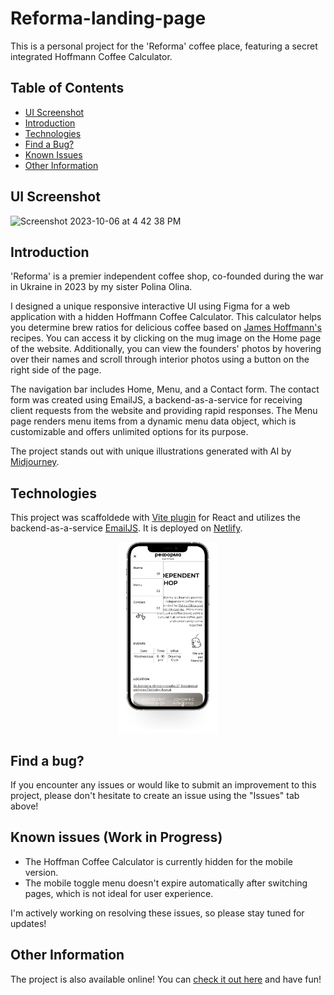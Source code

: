 # Reforma-landing-page
This is a personal project for the 'Reforma' coffee place, featuring a secret integrated Hoffmann Coffee Calculator.

## Table of Contents

- [UI Screenshot](#ui-screenshot)
- [Introduction](#introduction)
- [Technologies](#technologies)
- [Find a Bug?](#find-a-bug)
- [Known Issues](#known-issues-work-in-progress)
- [Other Information](#other-information)

## UI Screenshot 

<img width="1000" alt="Screenshot 2023-10-06 at 4 42 38 PM" src="./public/readme/preview.png" >

## Introduction

'Reforma' is a premier independent coffee shop, co-founded during the war in Ukraine in 2023 by my sister Polina Olina.

I designed a unique responsive interactive UI using Figma for a web application with a hidden Hoffmann Coffee Calculator. This calculator helps you determine brew ratios for delicious coffee based on [James Hoffmann's](https://www.jameshoffmann.co.uk) recipes. You can access it by clicking on the mug image on the Home page of the website. Additionally, you can view the founders' photos by hovering over their names and scroll through interior photos using a button on the right side of the page.

The navigation bar includes Home, Menu, and a Contact form. The contact form was created using EmailJS, a backend-as-a-service for receiving client requests from the website and providing rapid responses. The Menu page renders menu items from a dynamic menu data object, which is customizable and offers unlimited options for its purpose.

The project stands out with unique illustrations generated with AI by [Midjourney](https://www.midjourney.com/home).

## Technologies
This project was scaffoldede with [Vite plugin](https://vitejs.dev) for React and utilizes the backend-as-a-service [EmailJS](https://www.emailjs.com/).
It is deployed on [Netlify](https://www.netlify.com).

<p align="center">
  <img src="./public/readme/mobile.png" width="160">
</p>

## Find a bug? 

If you encounter any issues or would like to submit an improvement to this project, please don't hesitate to create an issue using the "Issues" tab above!

## Known issues (Work in Progress)

* The Hoffman Coffee Calculator is currently hidden for the mobile version.
* The mobile toggle menu doesn't expire automatically after switching pages, which is not ideal for user experience.

I'm actively working on resolving these issues, so please stay tuned for updates!

## Other Information
The project is also available online! You can [check it out here](https://euphonious-cocada-cbb9ef.netlify.app/) and have fun!

